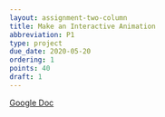 ```yaml
---
layout: assignment-two-column
title: Make an Interactive Animation
abbreviation: P1
type: project
due_date: 2020-05-20
ordering: 1 
points: 40
draft: 1
---
```


[Google Doc](https://docs.google.com/document/d/16DKHCKL4qQOxsXHzQ0rk244YOQ3kWCk49izeDpIfcOE/edit#)